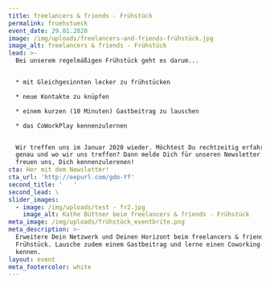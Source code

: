 ```yaml
---
title: freelancers & friends - Frühstück
permalink: fruehstueck
event_date: 29.01.2020
image: /img/uploads/freelancers-and-friends-frühstück.jpg
image_alt: freelancers & friends - Frühstück
lead: >-
  Bei unserem regelmäßigen Frühstück geht es darum...


  * mit Gleichgesinnten lecker zu frühstücken

  * neue Kontakte zu knüpfen

  * einem kurzen (10 Minuten) Gastbeitrag zu lauschen

  * das CoWorkPlay kennenzulernen


  Wir treffen uns im Januar 2020 wieder. Möchtest Du rechtzeitig erfahren, wann
  genau und wo wir uns treffen? Dann melde Dich für unseren Newsletter an. Wir
  freuen uns, Dich kennenzulerenen!
cta: Her mit dem Newsletter!
cta_url: 'http://eepurl.com/gdo-Yf'
second_title: '   '
second_lead: \
slider_images:
  - image: /img/uploads/test - fr2.jpg
    image_alt: Kathe Büttner beim freelancers & friends - Frühstück
meta_image: /img/uploads/frühstück_eventbrite.png
meta_description: >-
  Erweitere Dein Netzwerk und Deinen Horizont beim freelancers & friends -
  Frühstück. Lausche zudem einem Gastbeitrag und lerne einen Coworking-space
  kennen.
layout: event
meta_footercolor: white
---
```


